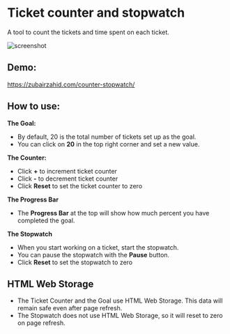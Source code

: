 # Ticket counter and stopwatch
A tool to count the tickets and time spent on each ticket.

![screenshot](https://github.com/doublezed2/counter-stopwatch/assets/5362615/0359d9b8-09e8-470a-9c65-ffba0fe91c98)

## Demo:
https://zubairzahid.com/counter-stopwatch/

## How to use:
**The Goal:**
- By default, 20 is the total number of tickets set up as the goal.
- You can click on **20** in the top right corner and set a new value.

**The Counter:**
- Click **+** to increment ticket counter
- Click **-** to decrement ticket counter
- Click **Reset** to set the ticket counter to zero

**The Progress Bar**
- The **Progress Bar** at the top will show how much percent you have completed the goal.

**The Stopwatch**
- When you start working on a ticket, start the stopwatch.
- You can pause the stopwatch with the **Pause** button.
- Click **Reset** to set the stopwatch to zero

## HTML Web Storage
- The Ticket Counter and the Goal use HTML Web Storage. This data will remain safe even after page refresh.
- The Stopwatch does not use HTML Web Storage, so it will reset to zero on page refresh.
